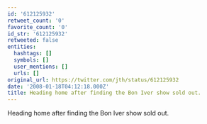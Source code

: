 ```yaml
---
id: '612125932'
retweet_count: '0'
favorite_count: '0'
id_str: '612125932'
retweeted: false
entities:
  hashtags: []
  symbols: []
  user_mentions: []
  urls: []
original_url: https://twitter.com/jth/status/612125932
date: '2008-01-18T04:12:18.000Z'
title: Heading home after finding the Bon Iver show sold out.
---
```


Heading home after finding the Bon Iver show sold out.